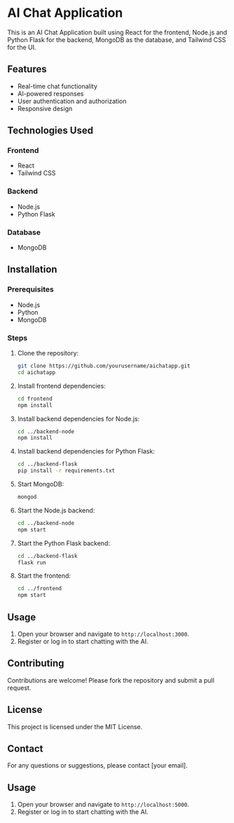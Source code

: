 # AI Chat Application

This is an AI Chat Application built using React for the frontend, Node.js and Python Flask for the backend, MongoDB as the database, and Tailwind CSS for the UI.

## Features

- Real-time chat functionality
- AI-powered responses
- User authentication and authorization
- Responsive design

## Technologies Used

### Frontend
- React
- Tailwind CSS

### Backend
- Node.js
- Python Flask

### Database
- MongoDB

## Installation

### Prerequisites
- Node.js
- Python
- MongoDB

### Steps

1. Clone the repository:
    ```bash
    git clone https://github.com/yourusername/aichatapp.git
    cd aichatapp
    ```

2. Install frontend dependencies:
    ```bash
    cd frontend
    npm install
    ```

3. Install backend dependencies for Node.js:
    ```bash
    cd ../backend-node
    npm install
    ```

4. Install backend dependencies for Python Flask:
    ```bash
    cd ../backend-flask
    pip install -r requirements.txt
    ```

5. Start MongoDB:
    ```bash
    mongod
    ```

6. Start the Node.js backend:
    ```bash
    cd ../backend-node
    npm start
    ```

7. Start the Python Flask backend:
    ```bash
    cd ../backend-flask
    flask run
    ```

8. Start the frontend:
    ```bash
    cd ../frontend
    npm start
    ```

## Usage

1. Open your browser and navigate to `http://localhost:3000`.
2. Register or log in to start chatting with the AI.

## Contributing

Contributions are welcome! Please fork the repository and submit a pull request.

## License

This project is licensed under the MIT License.

## Contact

For any questions or suggestions, please contact [your email].
## Usage

1. Open your browser and navigate to `http://localhost:5000`.
2. Register or log in to start chatting with the AI.